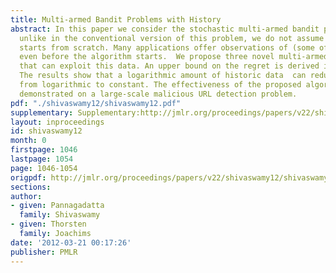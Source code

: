 ```yaml
---
title: Multi-armed Bandit Problems with History
abstract: In this paper we consider the stochastic multi-armed bandit problem. However,
  unlike in the conventional version of this problem, we do not assume that the algorithm
  starts from scratch. Many applications offer observations of (some of) the arms
  even before the algorithm starts.  We propose three novel multi-armed bandit algorithms
  that can exploit this data. An upper bound on the regret is derived in each case.
  The results show that a logarithmic amount of historic data  can reduce  regret
  from logarithmic to constant. The effectiveness of the proposed algorithms  are
  demonstrated on a large-scale malicious URL detection problem.
pdf: "./shivaswamy12/shivaswamy12.pdf"
supplementary: Supplementary:http://jmlr.org/proceedings/papers/v22/shivaswamy12/shivaswamy12Supple.pdf
layout: inproceedings
id: shivaswamy12
month: 0
firstpage: 1046
lastpage: 1054
page: 1046-1054
origpdf: http://jmlr.org/proceedings/papers/v22/shivaswamy12/shivaswamy12.pdf
sections: 
author:
- given: Pannagadatta
  family: Shivaswamy
- given: Thorsten
  family: Joachims
date: '2012-03-21 00:17:26'
publisher: PMLR
---
```


